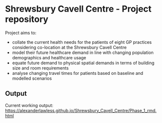 # Shrewsbury Cavell Centre - Project repository

Project aims to:

- collate the current health needs for the patients of eight GP practices considering co-location at the Shrewsbury Cavell Centre 
- model their future healthcare demand in line with changing population demographics and healthcare usage
- equate future demand to physical spatial demands in terms of building size and room requirements
- analyse changing travel times for patients based on baseline and modelled scenarios

## Output 

Current working output: <https://alexanderlawless.github.io/Shrewsbury_Cavell_Centre/Phase_1_rmd.html>


